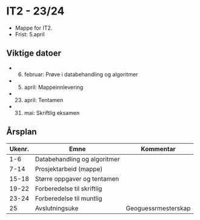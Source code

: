 # IT2 - 23/24

- Mappe for IT2.
- Frist: 5.april

## Viktige datoer

- 6. februar: Prøve i databehandling og algoritmer
- 5. april: Mappeinnlevering
- 23. april: Tentamen
- 31. mai: Skriftlig eksamen


## Årsplan

| Ukenr. | Emne                         | Kommentar           |
| ------ | ---------------------------- | ------------------- |
| 1-6    | Databehandling og algoritmer |                     |
| 7-14   | Prosjektarbeid (mappe)       |                     |
| 15-18  | Større oppgaver og tentamen  |                     |
| 19-22  | Forberedelse til skriftlig   |                     |
| 23-24  | Forberedelse til muntlig     |                     |
| 25     | Avslutningsuke               | Geoguessrmesterskap |
